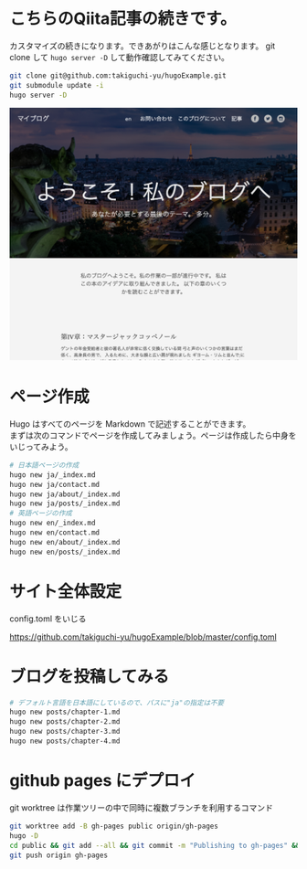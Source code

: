 # こちらのQiita記事の続きです。

カスタマイズの続きになります。できあがりはこんな感じとなります。
git clone して `hugo server -D` して動作確認してみてください。

```bash
git clone git@github.com:takiguchi-yu/hugoExample.git
git submodule update -i
hugo server -D
```

![トップページ](./_images/sc1.png)
# ページ作成

Hugo はすべてのページを Markdown で記述することができます。<br>
まずは次のコマンドでページを作成してみましょう。ページは作成したら中身をいじってみよう。

```bash
# 日本語ページの作成
hugo new ja/_index.md
hugo new ja/contact.md
hugo new ja/about/_index.md
hugo new ja/posts/_index.md
# 英語ページの作成
hugo new en/_index.md
hugo new en/contact.md
hugo new en/about/_index.md
hugo new en/posts/_index.md
```

# サイト全体設定

config.toml をいじる

https://github.com/takiguchi-yu/hugoExample/blob/master/config.toml

# ブログを投稿してみる

```Bash
# デフォルト言語を日本語にしているので、パスに"ja"の指定は不要
hugo new posts/chapter-1.md
hugo new posts/chapter-2.md
hugo new posts/chapter-3.md
hugo new posts/chapter-4.md
```

# github pages にデプロイ

git worktree は作業ツリーの中で同時に複数ブランチを利用するコマンド

```bash
git worktree add -B gh-pages public origin/gh-pages
hugo -D
cd public && git add --all && git commit -m "Publishing to gh-pages" && git push origin gh-pages
git push origin gh-pages
```